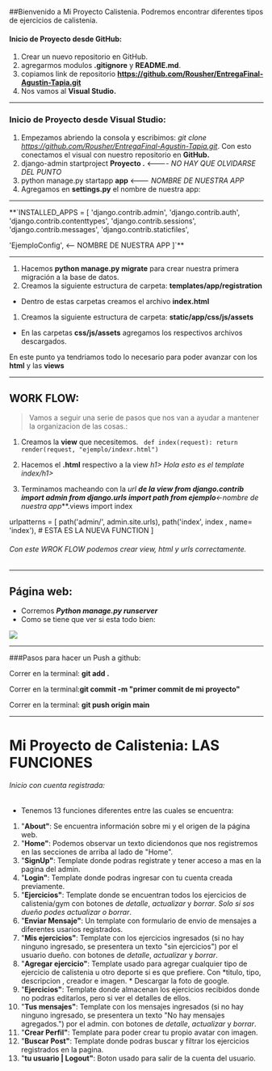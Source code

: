 ##Bienvenido a Mi Proyecto Calistenia.
Podremos encontrar diferentes tipos de ejercicios de calistenia.
#### Inicio de Proyecto desde GitHub:
1. Crear un nuevo repositorio en GitHub.
1. agregarmos modulos **.gitignore** y **README.md**.
1. copiamos link de repositorio **https://github.com/Rousher/EntregaFinal-Agustin-Tapia.git**
1. Nos vamos al **Visual Studio.**

------------

### Inicio de Proyecto desde Visual Studio:
1. Empezamos abriendo la consola y escribimos: *git clone https://github.com/Rousher/EntregaFinal-Agustin-Tapia.git*. Con esto conectamos el visual con nuestro repositorio en **GitHub.**
1. django-admin startproject **Proyecto .** <---- *NO HAY QUE OLVIDARSE DEL PUNTO*
1. python manage.py startapp **app** <--- *NOMBRE DE NUESTRA APP*
1. Agregamos en **settings.py** el nombre de nuestra app:

------------


**`INSTALLED_APPS = [
    'django.contrib.admin',
    'django.contrib.auth',
    'django.contrib.contenttypes',
    'django.contrib.sessions',
    'django.contrib.messages',
    'django.contrib.staticfiles',

'EjemploConfig', <-- NOMBRE DE NUESTRA APP 
]`**

------------


1. Hacemos **python manage.py migrate** para crear nuestra primera migración a la base de datos.
1. Creamos la siguiente estructura de carpeta: **templates/app/registration**
- Dentro de estas carpetas creamos el archivo **index.html**
1. Creamos la siguiente estructura de carpeta:  **static/app/css/js/assets** 
-  En las carpetas **css/js/assets** agregamos los respectivos archivos descargados.

En este punto ya tendriamos todo lo necesario para poder avanzar con los **html** y las **views**

------------


## WORK FLOW:
> Vamos a seguir una serie de pasos que nos van a ayudar a mantener la organizacion de las cosas.:

1. Creamos la **view** que necesitemos.
`
def index(request):
    return render(request, "ejemplo/indexr.html")`
1. Hacemos el **.html** respectivo a la view
*h1>
*Hola esto es el template index*/h1>*

1. Terminamos macheando con la **url **de la view
from django.contrib import admin
from django.urls import path
from ejemplo***<-nombre de nuestra app***.views import index

urlpatterns = [
    path('admin/', admin.site.urls),
    path('index', index , name= 'index'), # ESTA ES LA NUEVA FUNCTION
]
###### Con este WROK FLOW podemos crear view, html y urls correctamente.

------------
## Página web:

- Corremos ***Python manage.py runserver***
- Como se tiene que ver si esta todo bien:

[![](https://kbimages.dreamhosters.com/images/2018-04_django-create-project.png)](http://https://kbimages.dreamhosters.com/images/2018-04_django-create-project.png)

------------


###Pasos para hacer un Push a github: 

Correr en la terminal: **git add .**

Correr en la terminal:**git commit -m "primer commit de mi proyecto"**

Correr en la terminal: **git push origin main**


------------

# Mi Proyecto de Calistenia: LAS FUNCIONES
###### Inicio con cuenta registrada:
- Tenemos 13 funciones diferentes entre las cuales se encuentra:
1. "**About"**: Se encuentra información sobre mi y el origen de la página web.
2. "**Home"**: Podemos observar un texto diciendonos que nos registremos en las secciones de arriba al lado de "Home".
3. "**SignUp"**: Template donde podras registrate y tener acceso a mas en la pagina del admin.
4. "**Login"**: Template donde podras ingresar con tu cuenta creada previamente.
5. "**Ejercicios"**: Template donde se encuentran todos los ejercicios de calistenia/gym con botones de *detalle*, *actualizar* y *borrar*.  *Solo si sos dueño podes actualizar o borrar*.
6. "**Enviar Mensaje"**: Un template con formulario de envio de mensajes a diferentes usarios registrados.
7. "**Mis ejercicios"**: Template con los ejercicios ingresados (si no hay ninguno ingresado, se presentera un texto "sin ejercicios") por el usuario dueño. con botones de *detalle*, *actualizar* y *borrar*. 
8. "**Agregar ejercicio"**: Template usado para agregar cualquier tipo de ejercicio de calistenia u otro deporte si es que prefiere. Con *titulo, tipo, descripcion , creador e imagen. * Descargar la foto de google.
9. "**Ejercicios"**: Template donde almacenan los ejercicios recibidos donde no podras editarlos, pero si ver el detalles de ellos.
10. "**Tus mensajes"**: Template con los mensajes ingresados (si no hay ninguno ingresado, se presentera un texto "No hay mensajes agregados.") por el admin. con botones de *detalle*, *actualizar* y *borrar*. 
11. "**Crear Perfil"**: Template para poder crear tu propio avatar con imagen.
12. "**Buscar Post"**: Template donde podras buscar y filtrar los ejercicios registrados en la pagina.
13. "**tu usuario | Logout"**: Boton usado para salir de la cuenta del usuario. 
